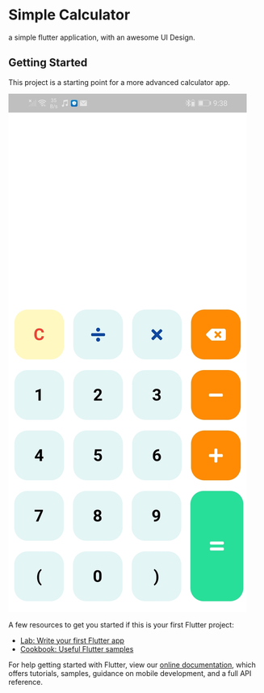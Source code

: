 # Simple Calculator
a simple flutter application, with an awesome UI Design.

## Getting Started

This project is a starting point for a more advanced calculator app.

![alt text](https://github.com/mohammedElfatihSalah/Simple-Calculator-App/blob/master/Screenshot_20210309_093821_com.example.flutter_app_cal.jpg?raw=true)

A few resources to get you started if this is your first Flutter project:

- [Lab: Write your first Flutter app](https://flutter.dev/docs/get-started/codelab)
- [Cookbook: Useful Flutter samples](https://flutter.dev/docs/cookbook)

For help getting started with Flutter, view our
[online documentation](https://flutter.dev/docs), which offers tutorials,
samples, guidance on mobile development, and a full API reference.
